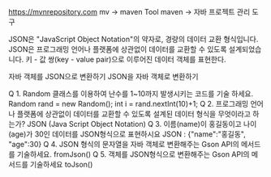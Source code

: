 https://mvnrepository.com
mv -> maven Tool
maven -> 자바 프로젝트 관리 도구

JSON은 "JavaScript Object Notation"의 약자로,
경량의 데이터 교환 형식입니다.
JSON은 프로그래밍 언어나 플랫폼에 상관없이 데이터를 교환할 수 있도록 설계되었습니다.
키 - 값 쌍(key - value pair)으로 이루어진 데이터 객체를 표현한다.

자바 객체를 JSON으로 변환하기
JSON을 자바 객체로 변환하기

Q 1. Random 클래스를 이용하여 난수를 1~10까지 발생시키는 코드를 기술 하세요.
	Random rand = new Random();
	int i = rand.nextInt(10)+1;
Q 2. 프로그래밍 언어나 플랫폼에 상관없이 데이터를 교환할 수 있도록 설계된 데이터 형식을 무엇이라고 하는가?
	JSON (Java Script Object Notation)
Q 3. 이름(name)이 홍길동이고 나이(age)가 30인 데이터를 JSON형식으로 표현하시요
	JSON : {"name":"홍길동", "age":30}
Q 4. JSON 형식의 문자열을 자바 객체로 변환해주는 Gson API의 메서드를 기술하세요.
	fromJson()
Q 5. 객체를 JSON형식으로 변환해주는 Gson API의 메서드를 기술하세요
	toJson()


